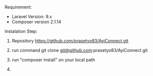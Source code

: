 Requirement:

- Laravel Version: 9.x
- Composer version 2.1.14

Instalation Step:
1. Repository https://github.com/prasetyo83/AyiConnect.git

2. run command 
git clone git@github.com:prasetyo83/AyiConnect.git

3. run "composer install" on your local path

4. 